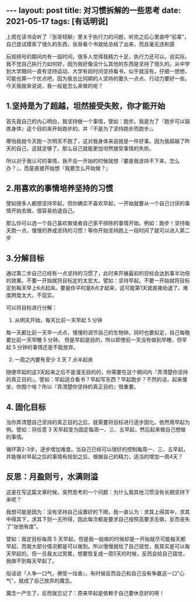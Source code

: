 ​---
layout: post
title: 对习惯拆解的一些思考
date: 2021-05-17
tags: [有话明说]
---

上周在读书会听了『张哥轻聊』里关于执行力的问题，听完之后心里直呼“前辈”，自己尝试摸索了很久的东西，张哥看个书就给总结了出来，而且毫无违和感


玩视频号的期间内有一段时间，很多人觉得我精力十足，执行力还可以。说实际，我不觉自己执行力如何好，因为我好像没什么其他的东西是坚持了很久的。从中学到大学期间一直有坚持运动、大学有段时间坚持看书，似乎就没有。仔细一想想，可能也算一个优点吧，因为我总比同期的人坚持的要久一点点、行动力要好一些。今天我就来说说，我一般是怎么来做的呢？

## 1.坚持是为了超越，坦然接受失败，你才能开始

首先我自己的内心明白，我坚持做一个事情，譬如：跑步。我是为了『跑步可以锻炼身体』这个目的来开始跑步的。并『不是为了坚持跑步而跑步』。

哪怕我就今天跑一次明天不跑了，这对我身体来说就是一件好事。因为我超越了昨天的自己，这就足够了。那么自己就能更加坦然接受事情的失败。

所以对于我认可的事情，我不会一开始的时候就想『要是我坚持不下来，怎么办？』，而是直接开始想『我要怎么开始做？』

## 2.用喜欢的事情培养坚持的习惯

譬如很多人都想坚持早起，但你确实不喜欢早起，一开始就要从一个自己讨厌的事情开始去做，很容易劝退自己。

那么你可以选一个自己喜欢做或者自己家不排除的事情开始。例如：跑步！坚持每天跑一点，慢慢的养成坚持的习惯！等你开始坚持跑上一段时间了就可以进入第二步

## 3.分解目标

通过第二步自己已经有一点坚持的习惯了，此时来开展最初的目标会达到事半功倍的效果。不要一开始就将目标定的太宏大。譬如：坚持早起。不要一开始就将目标定到每天早上6点起床。要是你平时是8点才起来，这可能第1天就直接劝退了。难度跨度太大，不现实。

可以将目标进行分解：

1. 从明天开始，每天比前一天早起 5 分钟

每一天都比前一天早一点点，慢慢的调节自己的生物钟。同时也要拟定，自己每晚要比前一天早睡 5 分钟。
但是早起是目的，所以即使前一天没有做到早睡，但早起 5 分钟的事情还是不能放弃。

2. 一周之内要有至少 3 天 7 点半起床

随便早起的这3天起来之后不是漫无目的的，你需要在这个期间内『弄清楚你坚持的真正目的』。譬如：早起适合看书？早起写东西？早起跑步？不然的话，起来傻坐，你图个啥？所以『弄清楚你坚持的真正目的』很重要。

## 4. 固化目标

当你弄清楚自己坚持的真正目的之后，就需要将目标进行逐步固化。依然用早起为例。譬如：将任意 3 天早起变为固定每周一、三、五早起，然后起来做自己想做的事情。

循环第2-3步，逐步增加难度。当自己已经可以很好的控制每周一、三、五早起，并能够对早起之后的事情有规划之后，根据自己的精力，适当的增加一周4天？

## 反思：月盈则亏，水满则溢

这是在写这篇文章时候，突然思考的一个问题：为什么我其他习惯没有长期坚持下来呢？

我想可能是因为：没有坚持自己设置好的下限。我一直认为：求其上得其中，求其中得其下，求其下则一无所得，因此每次都是要求自己按照高要求去做，反而丧失了“张弛有度”。

譬如：我定目标每周 5 天早起，但是我一般做的时候却是一开始就尽可能每天都早起，而我大部分情况都是可以做到。所以慢慢就给了自己错觉，我其实是可以每天早起的，但一旦我太过劳累，想要恢复成一周5天的时候，反而会给自己错觉，我做不到每天早起了。

俗话说『人争一口气，佛受一炷香』，有时候反而自己和自己没有争赢这一口“心气”，就成了自己放弃的魔念。

魔念一产生了，反而就忘记了：原来早起是依赖于自己要休息好的呀！

